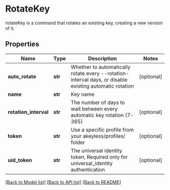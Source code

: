 # RotateKey

rotateKey is a command that rotates an existing key, creating a new version of it.
## Properties
Name | Type | Description | Notes
------------ | ------------- | ------------- | -------------
**auto_rotate** | **str** | Whether to automatically rotate every --rotation-interval days, or disable existing automatic rotation | [optional] 
**name** | **str** | Key name | 
**rotation_interval** | **str** | The number of days to wait between every automatic key rotation (7-365) | [optional] 
**token** | **str** | Use a specific profile from your akeyless/profiles/ folder | [optional] 
**uid_token** | **str** | The universal identity token, Required only for universal_identity authentication | [optional] 

[[Back to Model list]](../README.md#documentation-for-models) [[Back to API list]](../README.md#documentation-for-api-endpoints) [[Back to README]](../README.md)



